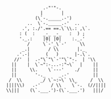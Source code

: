 ```
              .-"'"-.
             |       |
           (\`-._____.-')
        ..  \`-._____.-'  ..
      .', :./'.== ==.\`\\.: ,\`.
     : (  :   _-_ _-_   :  ) ;
     '._.:    |0| |0|    :._.'
        /     \`-'_\`-'     \\
      _.|       / \\       |._
    .'.-|      (   )      |-.\`.
   //'  |  .-"\`"\`-'"\`"-.  | '\\
  ||    |  \`~":-...-:"~\`  |    ||
  ||     \\.    \`---'    ./     ||
  ||       '-._     _.-'         ||
 /  \\       _/ \`~:~\` \\_     /  \\
||||\\)   .-'    / \\    \`-.  (//||||
\\|||    (\`.___.')-(\`.___.')   |||/
```
<!--
**allentran-toast/allentran-toast** is a ✨ _special_ ✨ repository because its `README.md` (this file) appears on your GitHub profile.

Here are some ideas to get you started:

- 🔭 I’m currently working on ...
- 🌱 I’m currently learning ...
- 👯 I’m looking to collaborate on ...
- 🤔 I’m looking for help with ...
- 💬 Ask me about ...
- 📫 How to reach me: ...
- 😄 Pronouns: ...
- ⚡ Fun fact: ...
-->
